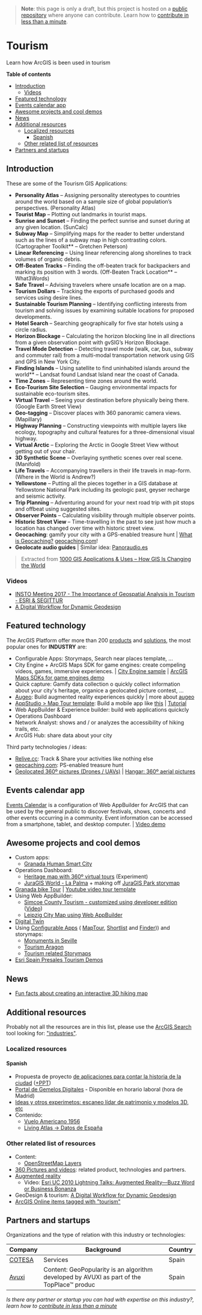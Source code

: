 > **Note**: this page is only a draft, but this project is hosted on a [public repository](https://github.com/hhkaos/awesome-arcgis) where anyone can contribute. Learn how to [contribute in less than a minute](https://github.com/hhkaos/awesome-arcgis/blob/master/CONTRIBUTING.md#contributions).

# Tourism

Learn how ArcGIS is been used in tourism

<!-- START doctoc generated TOC please keep comment here to allow auto update -->
<!-- DON'T EDIT THIS SECTION, INSTEAD RE-RUN doctoc TO UPDATE -->
**Table of contents**

- [Introduction](#introduction)
  - [Videos](#videos)
- [Featured technology](#featured-technology)
- [Events calendar app](#events-calendar-app)
- [Awesome projects and cool demos](#awesome-projects-and-cool-demos)
- [News](#news)
- [Additional resources](#additional-resources)
  - [Localized resources](#localized-resources)
    - [Spanish](#spanish)
  - [Other related list of resources](#other-related-list-of-resources)
- [Partners and startups](#partners-and-startups)

<!-- END doctoc generated TOC please keep comment here to allow auto update -->

## Introduction

These are some of the Tourism GIS Applications:

* **Personality Atlas** – Assigning personality stereotypes to countries around the world based on a sample size of global population’s perspectives. (Personality Atlas)
* **Tourist Map** – Plotting out landmarks in tourist maps.
* **Sunrise and Sunset** – Finding the perfect sunrise and sunset during at any given location. (SunCalc)
* **Subway Map** – Simplifying maps for the reader to better understand such as the lines of a subway map in high contrasting colors. (Cartographer Toolkit** – Gretchen Peterson)
* **Linear Referencing** – Using linear referencing along shorelines to track volumes of organic debris.
* **Off-Beaten Tracks** – Finding the off-beaten track for backpackers and marking its position with 3 words. (Off-Beaten Track Location** – What3Words)
* **Safe Travel** – Advising travelers where unsafe location are on a map.
* **Tourism Dollars** – Tracking the exports of purchased goods and services using desire lines.
* **Sustainable Tourism Planning** – Identifying conflicting interests from tourism and solving issues by examining suitable locations for proposed developments.
* **Hotel Search** – Searching geographically for five star hotels using a circle radius.
* **Horizon Blockage** – Calculating the horizon blocking line in all directions from a given observation point with gvSIG’s Horizon Blockage.
* **Travel Mode Detection** – Detecting travel mode (walk, car, bus, subway and commuter rail) from a multi-modal transportation network using GIS and GPS in New York City.
* **Finding Islands** – Using satellite to find uninhabited islands around the world** – Landsat found Landsat Island near the coast of Canada.
* **Time Zones** – Representing time zones around the world.
* **Eco-Tourism Site Selection** – Gauging environmental impacts for sustainable eco-tourism sites.
* **Virtual Travel** – Seeing your destination before physically being there. (Google Earth Street View)
* **Geo-tagging** – Discover places with 360 panoramic camera views. (Mapillary)
* **Highway Planning** – Constructing viewpoints with multiple layers like ecology, topography and cultural features for a three-dimensional visual highway.
* **Virtual Arctic** – Exploring the Arctic in Google Street View without getting out of your chair.
* **3D Synthetic Scene** – Overlaying synthetic scenes over real scene. (Manifold)
* **Life Travels** – Accompanying travellers in their life travels in map-form. (Where in the World is Andrew?)
* **Yellowstone** – Putting all the pieces together in a GIS database at Yellowstone National Park including its geologic past, geyser recharge and seismic activity.
* **Trip Planning** – Adventuring around for your next road trip with pit stops and offbeat using suggested sites.
* **Observer Points** – Calculating visibility through multiple observer points.
* **Historic Street View** – Time-travelling in the past to see just how much a location has changed over time with historic street view.
* **Geocaching**: gamify your city with a GPS-enabled treasure hunt  | [What is Geocaching?](https://storymaps.arcgis.com/stories/9ffee4dfaeb247d4b37338136cd696f4) [geocaching.com](http://www.geocaching.com)!
* **Geolocate audio guides** | Similar idea: [Panoraudio.es](http://app.panoraudio.es/)

> Extracted from [1000 GIS Applications & Uses – How GIS Is Changing the World](https://docs.google.com/document/d/1wDkDCv-YiNijT-HF2zBJboKU2Jk0SqBCNyHKC0ctoTw/edit#heading=h.nr7gd2rh0tfr)

### Videos

* [INSTO Meeting 2017 - The Importance of Geospatial Analysis in Tourism - ESRI & SEGITTUR](https://www.youtube.com/watch?v=7com2Ma7PuU)
* [A Digital Workflow for Dynamic Geodesign](https://www.youtube.com/watch?v=QERJbL9J1Xw)

## Featured technology

The ArcGIS Platform offer more than 200 [products](../../../arcgis/products/README.md) and [solutions](https://solutions.arcgis.com/), the most popular ones for **INDUSTRY** are:

* Configurable Apps: Storymaps, Search near places template, ...
* City Engine + ArcGIS Maps SDK for game engines: create compeling videos, games, immersive experiences. | [City Engine sample](https://youtu.be/83CMxMKYoWc?t=245) | [ArcGIS Maps SDKs for game engines demo](https://youtu.be/ErLw1SZlgrc?t=358)
* Quick capture: Gamify data collection o quickly collect information about your city's heritage, organice a geolocated picture contest, ...
* [Augeo](https://esri-es.github.io/awesome-arcgis/esri/emerging-technologies/ar/#augeo): Build augmented reality experiences quickly | more about [augeo](https://esri-es.github.io/arcgis-search/?search=augeo#gsc.tab=0&gsc.q=%22augeo%22)
* [AppStudio > Map Tour template](https://doc.arcgis.com/en/appstudio/configure-apps/templatemaptour.htm): Build a mobile app like [this](https://play.google.com/store/apps/details?id=com.esri.palmspringsmaptour) | [Tutorial](https://doc.arcgis.com/en/appstudio/configure-apps/templatemaptour.htm)
* Web AppBuilder & Experience builder: build web applications quickcly
* Operations Dashboard
* Network Analyst: shows and / or analyzes the accessibility of hiking trails, etc.
* ArcGIS Hub: share data about your city

Third party technologies / ideas:

* [Relive.cc](https://www.relive.cc/?hl=en): Track & Share your activities like nothing else
* [geocaching.com](http://www.geocaching.com): PS-enabled treasure hunt
* [Geolocated 360º pictures (Drones / UAVs)](https://360.dielmo.com/) | [Hangar: 360º aerial pictures](https://hangar.com/hangar360/)

## Events calendar app

[Events Calendar](https://solutions.arcgis.com/local-government/help/event-calendar/) is a configuration of Web AppBuilder for ArcGIS that can be used by the general public to discover festivals, shows, concerts and other events occurring in a community. Event information can be accessed from a smartphone, tablet, and desktop computer. | [Video demo](https://youtu.be/YAZFXXvJKZQ?t=10m53s)

## Awesome projects and cool demos

* Custom apps:
    * [Granada Human Smart City](https://ciudadinteligente.granada.org/granadarutas/)
* Operations Dashboard:
    * [Heritage map with 360º virtual tours](https://tomellosotech.maps.arcgis.com/apps/opsdashboard/index.html#/304dc67a44a54d4dbccef11ff6d08c38) (Experiment)
    * [JuraGIS World - La Palma](https://marketing.maps.arcgis.com/apps/opsdashboard/index.html#/45aa0cf0c8be4255adf620dbb5757bb3) + making off [JuraGIS Park storymap](http://geoapps.esri.es/JuraGIS/index.html)
* [Granada bike Tour](http://geo-developers.github.io/youtube-video-tour/index.html?appid=dfd3d90e66ed4aa9812cdf8729bf1404) | [Youtube video tour template](https://github.com/Geo-Developers/youtube-video-tour)
* Using Web AppBuilder:
    * [Simcoe County Tourism - customized using developer edition ](https://maps.simcoe.ca/public/) ([Video](https://youtu.be/5hsprKc_Wo0?t=15m10s))
    * [Leipzig City Map using Web AppBuilder](http://www.arcgis.com/home/item.html?id=4c89f67a66a049a8a69cd4f8dedb3aa1)
* [Digital Twin](https://oretana.github.io/Tomelloso/)
* Using [Configurable Apps](../../../arcgis/products/configurable-apps/README.md) (  [MapTour](http://www.arcgis.com/home/item.html?id=91d75e9b375e4e9b9b3a4004544bfadf), [Shortlist](http://www.arcgis.com/home/item.html?id=c62ff7eec30641e69ae6acd7f1599512) and [Finder](http://www.arcgis.com/home/item.html?id=547a3a4462344880be61ed4083142f63))) and storymaps:
    * [Monuments in Seville](http://sig.urbanismosevilla.org/sevilla.art/monumentos/index_en.html)
    * [Tourism Aragon](http://gob-aragon.maps.arcgis.com/apps/webappviewer/index.html?id=8d644249c065452ca8707a78ea352dd1)
    * [Tourism related Storymaps](https://storymaps.arcgis.com/en/gallery/#s=0&q=tourism)
* [Esri Spain Presales Tourism Demos](http://preventas.maps.arcgis.com/home/gallery.html?view=list&sortOrder=true&sortField=relevance&showFilters=true&searchTerm=turismo)


## News

* [Fun facts about creating an interactive 3D hiking map](https://www.esri.com/arcgis-blog/products/js-api-arcgis/mapping/creating-3d-hiking-map/)

## Additional resources

Probably not all the resources are in this list, please use the [ArcGIS Search](https://esri-es.github.io/arcgis-search/) tool looking for: ["industries"](https://esri-es.github.io/arcgis-search/?search="industries"&utm_campaign=awesome-list&utm_source=awesome-list&utm_medium=page).

### Localized resources

#### Spanish

* Propuesta de proyecto [de aplicaciones para contar la historia de la ciudad](https://www.arcgis.com/apps/Cascade/index.html?appid=2ca2e152f2044f0597e6052cf7469998) ([+PPT](https://docs.google.com/presentation/d/e/2PACX-1vQI0-2YhBFcdV1aIs-mYkRB9BwEdwofvP_ZFRi2ULuzqEXSHEIIpA58qiTBXuW3Xy39PNCKyT5e9WOh/embed?start=false&loop=false&delayms=3000&slide=id.g3e1f034177_0_43))
* [Portal de Gemelos Digitales](https://indoors1071.esri.es/portal/apps/sites/#/digitaltwin) - Disponible en horario laboral (hora de Madrid)
* [Ideas y otros experimetos: escaneo lídar de patrimonio y modelos 3D, etc](https://tomellosotech.maps.arcgis.com/apps/MapSeries/index.html?appid=8847dfbd47d642eeba3cf13584becb77)
* Contenido:
    * [Vuelo Americano 1956](https://www.arcgis.com/home/item.html?id=c6dff44ea2ef4a1ebc5eef25ef77f469)
    * [Living Atlas -> Datos de España](https://livingatlas.arcgis.com/en/browse/#d=2&type=layers&rgnCode=ES)

### Other related list of resources

* Content:
    * [OpenStreetMap Layers](https://livingatlas.arcgis.com/en/browse/#d=2&q=openstreetmap&type=layers)
* [360 Pictures and videos](../../../emerging-technologies/360/README.md): related product, technologies and partners.
* [Augmented reality](../../../emerging-technologies/ar/README.md)
    * Video: [Esri UC 2010 Lightning Talks: Augmented Reality—Buzz Word or Business Bonanza](https://www.youtube.com/watch?v=VE7aB_-sTXk)
* GeoDesign & tourism: [A Digital Workflow for Dynamic Geodesign](https://youtu.be/QERJbL9J1Xw?t=15m48s)
* [ArcGIS Online items tagged with "tourism"](https://www.arcgis.com/home/search.html?t=content&q=tags%3Atourism&start=1&sortOrder=desc&sortField=relevance&focus=applications-web)

## Partners and startups

Organizations and the type of relation with this industry or technologies:

|Company|Background|Country|
|---|---|---|
|[COTESA](../../partners/program-members/cotesa/README.md)|Services|Spain
|[Avuxi](https://admin.avuxi.com/api)|Content: GeoPopularity is an algorithm developed by AVUXI as part of the TopPlace™ produc|Spain

*Is there any partner or startup you can had with expertise on this industry?, learn how to [contribute in less than a minute](https://github.com/hhkaos/awesome-arcgis/blob/master/CONTRIBUTING.md#contributions)*
